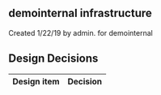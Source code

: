 ## demointernal infrastructure

Created 1/22/19 by admin. for demointernal


## Design Decisions
| Design item                | Decision|
| :----------------------------------- | :--------------------------------------------------------------------------------|
